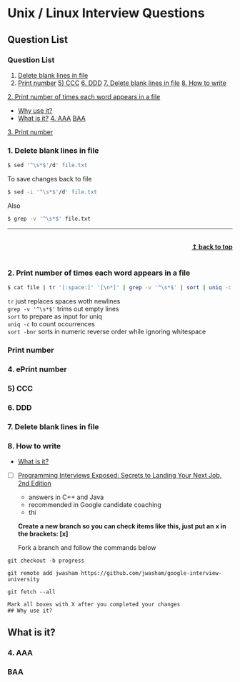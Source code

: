 # Unix / Linux Interview Questions

## Question List
### Question List

1. [Delete blank lines in file](#delete-blank-lines-in-file)
2. [Print number](#print-number)
[5) CCC](#5-ccc)
[6. DDD](#6-ddd)
[7. Delete blank lines in file](#7-delete-blank-lines-in-file)
[8. How to write](#8-how-to-write)




<a href="#question_2">2. Print number of times each word appears in a file</a>
- [Why use it?](#why-use-it)
- [What is it?](#what-is-it)
[4. AAA](#aaa)
[BAA](#baa)


[3. Print number](#-3-print-number)

### 1. Delete blank lines in file
```bash
$ sed '^\s*$'/d' file.txt
```
To save changes back to file
```bash
$ sed -i '^\s*$'/d' file.txt
```
Also
```bash
$ grep -v '^\s*$' file.txt
```
<hr />
<br/>
<div align="right">
    <b><a href="#----">↥ back to top</a></b>
</div>
<br/>

### 2. Print number of times each word appears in a file
```bash 
$ cat file | tr '[:space:]' '[\n*]' | grep -v '^\s*$' | sort | uniq -c | sort -bnr
```

`tr` just replaces spaces woth newlines
<br/>`grep -v '^\s*$'` trims out empty lines
<br/>`sort` to prepare as input for uniq
<br/>`uniq -c` to count occurrences
<br/>`sort -bnr` sorts in numeric reverse order while ignoring whitespace

### Print number
### 4. ePrint number
### 5) CCC
### 6. DDD
### 7. Delete blank lines in file
### 8. How to write



- [What is it?](#what-is-it)

- [ ] [Programming Interviews Exposed: Secrets to Landing Your Next Job, 2nd Edition](http://www.wiley.com/WileyCDA/WileyTitle/productCd-047012167X.html)
    - answers in C++ and Java
    - recommended in Google candidate coaching
    - thi
    
    **Create a new branch so you can check items like this, just put an x in the brackets: [x]**


    Fork a branch and follow the commands below

`git checkout -b progress`

`git remote add jwasham https://github.com/jwasham/google-interview-university`

`git fetch --all`

    Mark all boxes with X after you completed your changes
    ## Why use it?

## What is it?

### 4. AAA
### BAA

